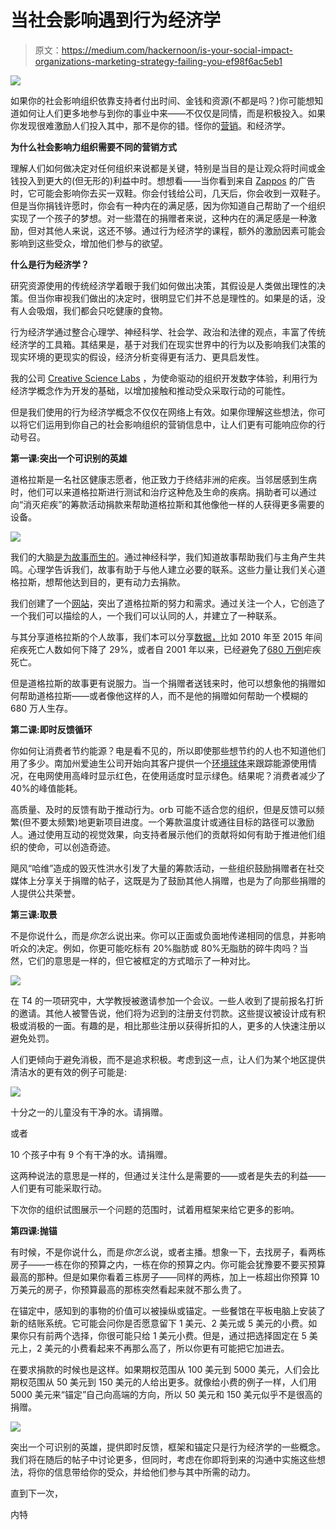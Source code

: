# 当社会影响遇到行为经济学

> 原文：<https://medium.com/hackernoon/is-your-social-impact-organizations-marketing-strategy-failing-you-ef98f6ac5eb1>

![](img/27fdfa5e3bf0828d83a4cfc001800a18.png)

如果你的社会影响组织依靠支持者付出时间、金钱和资源(不都是吗？)你可能想知道如何让人们更多地参与到你的事业中来——不仅仅是同情，而是积极投入。如果你发现很难激励人们投入其中，那不是你的错。怪你的[营销](https://hackernoon.com/tagged/marketing)。和经济学。

**为什么社会影响力组织需要不同的营销方式**

理解人们如何做决定对任何组织来说都是关键，特别是当目的是让观众将时间或金钱投入到更大的(但无形的)利益中时。想想看——当你看到来自 [Zappos](https://hackernoon.com/tagged/zappos) 的广告时，它可能会影响你去买一双鞋。你会付钱给公司，几天后，你会收到一双鞋子。但是当你捐钱许愿时，你会有一种内在的满足感，因为你知道自己帮助了一个组织实现了一个孩子的梦想。对一些潜在的捐赠者来说，这种内在的满足感是一种激励，但对其他人来说，这还不够。通过行为经济学的课程，额外的激励因素可能会影响到这些受众，增加他们参与的欲望。

**什么是行为经济学？**

研究资源使用的传统经济学着眼于我们如何做出决策，其假设是人类做出理性的决策。但当你审视我们做出的决定时，很明显它们并不总是理性的。如果是的话，没有人会吸烟，我们都会只吃健康的食物。

行为经济学通过整合心理学、神经科学、社会学、政治和法律的观点，丰富了传统经济学的工具箱。其结果是，基于对我们在现实世界中的行为以及影响我们决策的现实环境的更现实的假设，经济分析变得更有活力、更具启发性。

我的公司 [Creative Science Labs](http://creativesciencelabs.com/) ，为使命驱动的组织开发数字体验，利用行为经济学概念作为开发的基础，以增加接触和推动受众采取行动的可能性。

但是我们使用的行为经济学概念不仅仅在网络上有效。如果你理解这些想法，你可以将它们运用到你自己的社会影响组织的营销信息中，让人们更有可能响应你的行动号召。

**第一课:突出一个可识别的英雄**

道格拉斯是一名社区健康志愿者，他正致力于终结非洲的疟疾。当邻居感到生病时，他们可以来道格拉斯进行测试和治疗这种危及生命的疾病。捐助者可以通过向“消灭疟疾”的筹款活动捐款来帮助道格拉斯和其他像他一样的人获得更多需要的设备。

![](img/c5e466f00d666d440efe2f9f2f6e1290.png)

我们的大脑[是为故事而生的](http://wrvo.org/post/neuroscience-shows-brain-wired-story)。通过神经科学，我们知道故事帮助我们与主角产生共鸣。心理学告诉我们，故事有助于与他人建立必要的联系。这些力量让我们关心道格拉斯，想帮他达到目的，更有动力去捐款。

我们创建了一个[网站](https://creativesciencelabs.com/malaria-no-case-study/)，突出了道格拉斯的努力和需求。通过关注一个人，它创造了一个我们可以描绘的人，一个我们可以认同的人，并建立了一种联系。

与其分享道格拉斯的个人故事，我们本可以分享[数据，](http://www.who.int/mediacentre/factsheets/fs094/en/)比如 2010 年至 2015 年间疟疾死亡人数如何下降了 29%，或者自 2001 年以来，已经避免了[680 万例](http://www.who.int/mediacentre/factsheets/fs094/en/)疟疾死亡。

但是道格拉斯的故事更有说服力。当一个捐赠者送钱来时，他可以想象他的捐赠如何帮助道格拉斯——或者像他这样的人，而不是他的捐赠如何帮助一个模糊的 680 万人生存。

**第二课:即时反馈循环**

你如何让消费者节约能源？电是看不见的，所以即使那些想节约的人也不知道他们用了多少。南加州爱迪生公司开始向其客户提供一个[环境球体](https://www.wired.com/2007/07/st-thompson-5/)来跟踪能源使用情况，在电网使用高峰时显示红色，在使用适度时显示绿色。结果呢？消费者减少了 40%的峰值能耗。

高质量、及时的反馈有助于推动行为。orb 可能不适合您的组织，但是反馈可以频繁(但不要太频繁)地更新项目进度。一个筹款温度计或通往目标的路径可以激励人。通过使用互动的视觉效果，向支持者展示他们的贡献将如何有助于推进他们组织的使命，可以创造奇迹。

飓风“哈维”造成的毁灭性洪水引发了大量的筹款活动，一些组织鼓励捐赠者在社交媒体上分享关于捐赠的帖子，这既是为了鼓励其他人捐赠，也是为了向那些捐赠的人提供公共荣誉。

**第三课:取景**

不是你说什么，而是*你怎么*说出来。你可以正面或负面地传递相同的信息，并影响听众的决定。例如，你更可能吃标有 20%脂肪或 80%无脂肪的碎牛肉吗？当然，它们的意思是一样的，但它被框定的方式暗示了一种对比。

![](img/681c922d5efdbed6466ff1972fd1bbc4.png)

在 T4 的一项研究中，大学教授被邀请参加一个会议。一些人收到了提前报名打折的邀请。其他人被警告说，他们将为迟到的注册支付罚款。这些提议被设计成有积极或消极的一面。有趣的是，相比那些注册以获得折扣的人，更多的人快速注册以避免处罚。

人们更倾向于避免消极，而不是追求积极。考虑到这一点，让人们为某个地区提供清洁水的更有效的例子可能是:

![](img/c4431dd1ba3ccfbc27b9225863db0eb9.png)

十分之一的儿童没有干净的水。请捐赠。

或者

10 个孩子中有 9 个有干净的水。请捐赠。

这两种说法的意思是一样的，但通过关注什么是需要的——或者是失去的利益——人们更有可能采取行动。

下次你的组织试图展示一个问题的范围时，试着用框架来给它更多的影响。

**第四课:抛锚**

有时候，不是你说什么，而是*你怎么*说，或者主播。想象一下，去找房子，看两栋房子——一栋在你的预算之内，一栋在你的预算之内。你可能会犹豫要不要买预算最高的那种。但是如果你看着三栋房子——同样的两栋，加上一栋超出你预算 10 万美元的房子，你预算最高的那栋突然看起来就不那么贵了。

在锚定中，感知到的事物的价值可以被操纵或锚定。一些餐馆在平板电脑上安装了新的结账系统。它可能会问你是否愿意留下 1 美元、2 美元或 5 美元的小费。如果你只有前两个选择，你很可能只给 1 美元小费。但是，通过把选择固定在 5 美元上，2 美元的小费看起来不再那么高了，所以你更有可能把它加进去。

在要求捐款的时候也是这样。如果期权范围从 100 美元到 5000 美元，人们会比期权范围从 50 美元到 150 美元的人给出更多。就像给小费的例子一样，人们用 5000 美元来“锚定”自己向高端的方向，所以 50 美元和 150 美元似乎不是很高的捐赠。

![](img/051f218ae4e19fb3ccc88aaa90f7bb6b.png)

突出一个可识别的英雄，提供即时反馈，框架和锚定只是行为经济学的一些概念。我们将在随后的帖子中讨论更多，但同时，考虑在你即将到来的沟通中实施这些想法，将你的信息带给你的受众，并给他们参与其中所需的动力。

直到下一次，

内特